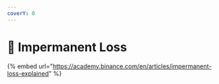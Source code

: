 ```yaml
---
coverY: 0
---
```


# 🚨 Impermanent Loss

{% embed url="https://academy.binance.com/en/articles/impermanent-loss-explained" %}

